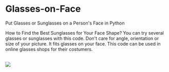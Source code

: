 # Glasses-on-Face
Put Glasses or Sunglasses on a Person's Face in Python

How to Find the Best Sunglasses for Your Face Shape? You can try several glasses or sunglasses with this code.
Don't care for angle, orientation or size of your picture. It fits glasses on your face. This code can be used in online glasses shops for their costumers.

<br/><img src='https://github.com/MohammadAhmadig/MohammadAhmadig.github.io/blob/master/images/glasses-face.png'>
